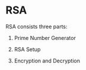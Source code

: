 # RSA

RSA consists three parts:

1. Prime Number Generator

2. RSA Setup

3. Encryption and Decryption

